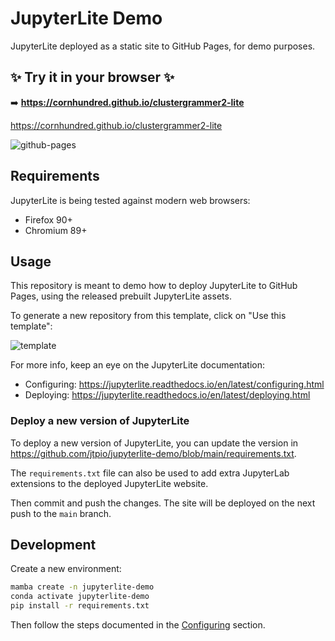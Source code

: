 # JupyterLite Demo

JupyterLite deployed as a static site to GitHub Pages, for demo purposes.

## ✨ Try it in your browser ✨

➡️ **https://cornhundred.github.io/clustergrammer2-lite**

https://cornhundred.github.io/clustergrammer2-lite

![github-pages](https://user-images.githubusercontent.com/591645/120649478-18258400-c47d-11eb-80e5-185e52ff2702.gif)

## Requirements

JupyterLite is being tested against modern web browsers:

- Firefox 90+
- Chromium 89+

## Usage

This repository is meant to demo how to deploy JupyterLite to GitHub Pages, using the released prebuilt JupyterLite assets.

To generate a new repository from this template, click on "Use this template":

![template](https://user-images.githubusercontent.com/21197331/125816904-5768008a-77de-4cb3-8013-f3999b135c02.gif)

For more info, keep an eye on the JupyterLite documentation:

- Configuring: https://jupyterlite.readthedocs.io/en/latest/configuring.html
- Deploying: https://jupyterlite.readthedocs.io/en/latest/deploying.html

### Deploy a new version of JupyterLite

To deploy a new version of JupyterLite, you can update the version in https://github.com/jtpio/jupyterlite-demo/blob/main/requirements.txt.

The `requirements.txt` file can also be used to add extra JupyterLab extensions to the deployed JupyterLite website.

Then commit and push the changes. The site will be deployed on the next push to the `main` branch.

## Development

Create a new environment:

```bash
mamba create -n jupyterlite-demo
conda activate jupyterlite-demo
pip install -r requirements.txt
```

Then follow the steps documented in the [Configuring](https://jupyterlite.readthedocs.io/en/latest/configuring.html) section.
